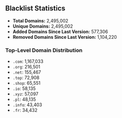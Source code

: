 ## Blacklist Statistics

- **Total Domains:** 2,495,002
- **Unique Domains:** 2,495,002
- **Added Domains Since Last Version:** 577,306
- **Removed Domains Since Last Version:** 1,104,220

### Top-Level Domain Distribution

-  `.com`: 1,167,033
-  `.org`: 216,501
-  `.net`: 155,467
-  `.top`: 72,908
-  `.shop`: 65,551
-  `.io`: 58,135
-  `.xyz`: 57,097
-  `.pl`: 48,135
-  `.info`: 43,403
-  `.fr`: 34,432
